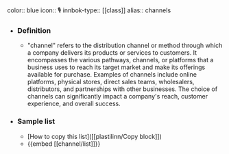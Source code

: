 color:: blue
icon:: 🎙️
innbok-type:: [[class]]
alias:: channels

- ### Definition 
  - "channel" refers to the distribution channel or method through which a company delivers its products or services to customers. It encompasses the various pathways, channels, or platforms that a business uses to reach its target market and make its offerings available for purchase. Examples of channels include online platforms, physical stores, direct sales teams, wholesalers, distributors, and partnerships with other businesses. The choice of channels can significantly impact a company's reach, customer experience, and overall success.
- ### Sample list
  - [How to copy this list]([[plastilinn/Copy block]])
  - {{embed [[channel/list]]}}



